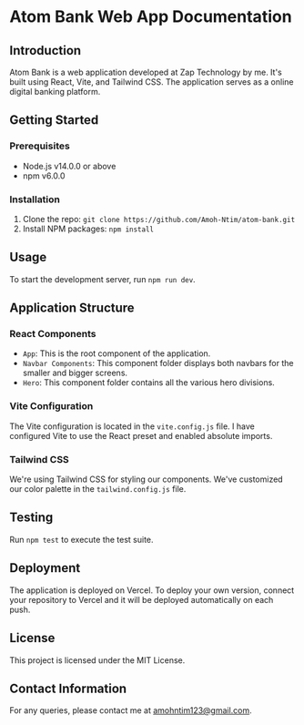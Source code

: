 # Atom Bank Web App Documentation

## Introduction
Atom Bank is a web application developed at Zap Technology by me. It's built using React, Vite, and Tailwind CSS. The application serves as a online digital banking platform.

## Getting Started

### Prerequisites
- Node.js v14.0.0 or above
- npm v6.0.0

### Installation
1. Clone the repo: `git clone https://github.com/Amoh-Ntim/atom-bank.git`
2. Install NPM packages: `npm install`

## Usage
To start the development server, run `npm run dev`.

## Application Structure

### React Components
- `App`: This is the root component of the application.
- `Navbar Components`: This component folder displays both navbars for the smaller and bigger screens.
- `Hero`: This component folder contains all the various hero divisions.

### Vite Configuration
The Vite configuration is located in the `vite.config.js` file. I have configured Vite to use the React preset and enabled absolute imports.

### Tailwind CSS
We're using Tailwind CSS for styling our components. We've customized our color palette in the `tailwind.config.js` file.

## Testing
Run `npm test` to execute the test suite.

## Deployment
The application is deployed on Vercel. To deploy your own version, connect your repository to Vercel and it will be deployed automatically on each push.

## License
This project is licensed under the MIT License.

## Contact Information
For any queries, please contact me at amohntim123@gmail.com.

